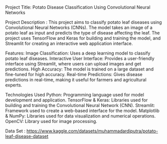 Project Title:
Potato Disease Classification Using Convolutional Neural Networks

Project Description :
This project aims to classify potato leaf diseases using Convolutional Neural Networks (CNNs). The model takes an image of a potato leaf as input and predicts the type of disease affecting the leaf. The project uses TensorFlow and Keras for building and training the model, and Streamlit for creating an interactive web application interface.

Features:
Image Classification: Uses a deep learning model to classify potato leaf diseases.
Interactive User Interface: Provides a user-friendly interface using Streamlit, where users can upload images and get predictions.
High Accuracy: The model is trained on a large dataset and fine-tuned for high accuracy.
Real-time Predictions: Gives disease predictions in real-time, making it useful for farmers and agricultural experts.

Technologies Used
Python: Programming language used for model development and application.
TensorFlow & Keras: Libraries used for building and training the Convolutional Neural Network (CNN).
Streamlit: Framework used to create a web-based interface for the model.
Matplotlib & NumPy: Libraries used for data visualization and numerical operations.
OpenCV: Library used for image processing.


Data Set : https://www.kaggle.com/datasets/muhammadardiputra/potato-leaf-disease-dataset
